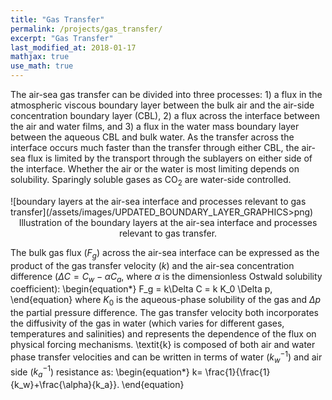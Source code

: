 ```yaml
---
title: "Gas Transfer"
permalink: /projects/gas_transfer/
excerpt: "Gas Transfer"
last_modified_at: 2018-01-17
mathjax: true
use_math: true
---
```

The air-sea gas transfer can be divided into three processes: 1) a flux in the atmospheric viscous boundary layer between the bulk air and the air-side concentration boundary layer (CBL), 2) a flux across the interface between the air and water films, and 3) a flux in the water mass boundary layer between the aqueous CBL and bulk water. As the transfer across the interface occurs much faster than the transfer through either CBL, the air-sea flux is limited by the transport through the sublayers on either side of the interface. Whether the air or the water is most limiting depends on solubility. Sparingly soluble gases as CO$_2$ are water-side controlled. 

<div markdown="1">![boundary layers at the air-sea interface and processes relevant to gas transfer](/assets/images/UPDATED_BOUNDARY_LAYER_GRAPHICS>png)
<center><figcaption>Illustration of the boundary layers at the air-sea interface and processes relevant to gas transfer.</figcaption></center></div>
 
The bulk gas flux ($F_g$) across the air-sea interface can be expressed as the product of the gas transfer velocity ($k$) and the air-sea concentration difference ($\Delta C = C_w - \alpha C_a$, where $\alpha$ is the dimensionless Ostwald solubility coefficient): 
\begin{equation\*}
F_g = k\Delta C = k K_0 \Delta p, 
\end{equation}
where $K_0$ is the aqueous-phase solubility of the gas and $\Delta  p$ the partial pressure difference. The gas transfer velocity both incorporates the diffusivity of the gas in water (which varies for different gases, temperatures and salinities) and represents the dependence of the flux on physical forcing mechanisms.  \textit{k} is composed of both air and water phase transfer velocities and can be written in terms of water ($k_w^{-1}$) and air side ($k_a^{-1}$) resistance as:
\begin{equation\*}
k= \frac{1}{\frac{1}{k_w}+\frac{\alpha}{k_a}}.
\end{equation}



